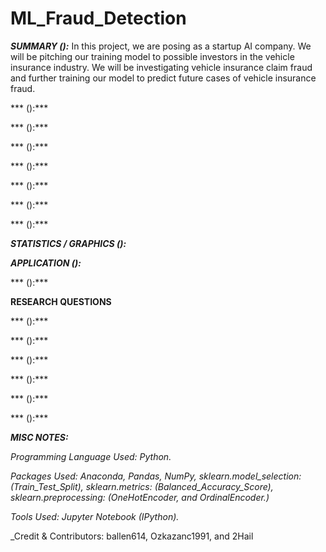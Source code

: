 # ML_Fraud_Detection

***SUMMARY ():***
In this project, we are posing as a startup AI company. We will be pitching our training model to possible investors in the vehicle insurance industry. We will be investigating vehicle insurance claim fraud and further training our model to predict future cases of vehicle insurance fraud.

*** ():***

*** ():***

*** ():***

*** ():***

*** ():***

*** ():***

*** ():***

***STATISTICS / GRAPHICS ():***

***APPLICATION ():***

*** ():*** 

****RESEARCH QUESTIONS****

*** ():***

*** ():***

*** ():***

*** ():***

*** ():***

*** ():***

***MISC NOTES:***

_Programming Language Used: Python._

_Packages Used: Anaconda, Pandas, NumPy, sklearn.model_selection: (Train_Test_Split), sklearn.metrics: (Balanced_Accuracy_Score), sklearn.preprocessing: (OneHotEncoder, and OrdinalEncoder.)_

_Tools Used: Jupyter Notebook (IPython)._

_Credit & Contributors: ballen614, Ozkazanc1991, and 2Hail
